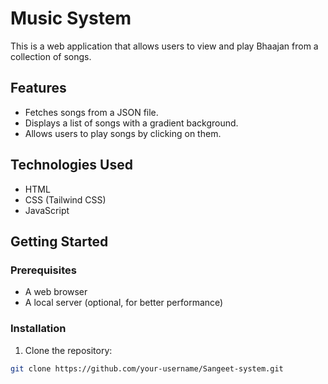# Music System

This is a  web application that allows users to view and play Bhaajan from a collection of songs.

## Features

- Fetches songs from a JSON file.
- Displays a list of songs with a gradient background.
- Allows users to play songs by clicking on them.

## Technologies Used

- HTML
- CSS (Tailwind CSS)
- JavaScript

## Getting Started

### Prerequisites

- A web browser
- A local server (optional, for better performance)

### Installation

1. Clone the repository:

```sh
git clone https://github.com/your-username/Sangeet-system.git